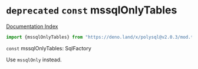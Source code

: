 # `deprecated` `const` mssqlOnlyTables

[Documentation Index](../README.md)

```ts
import {mssqlOnlyTables} from "https://deno.land/x/polysql@v2.0.3/mod.ts"
```

`const` mssqlOnlyTables: SqlFactory

Use `mssqlOnly` instead.

